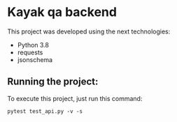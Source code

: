 # Kayak qa backend

This project was developed using the next technologies:

- Python 3.8
- requests
- jsonschema

## Running the project:

To execute this project, just run this command:

`pytest test_api.py -v -s`


